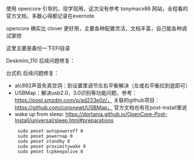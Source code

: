 使用 opencore 引导的，现学现用，这次没有参考 tonymacx86 网站，全程看的官方文档，多数心得都记录在evernote

opencore 确实比 clover 更好用，主要各种配置灵活，文档丰富，自己能各种调试掌控


这里主要是备份一下EFI目录


Deskmini_110 后续问题修复：



台式机 后续问题修复：

*  alc892声音失真空洞：到设置里调节左右平衡解决（左或右平衡拉到底即可）
*  USBMap：解决usb2.0，3.0识别等功能问题，参考：https://post.smzdm.com/p/ad223e0z/， 关联的github项目：https://github.com/corpnewt/USBMap， 官方文档也有在post-install里说
*  wake up from sleep:  https://dortania.github.io/OpenCore-Post-Install/universal/sleep.html#preparations
    >
        sudo pmset autopoweroff 0
        sudo pmset powernap 0
        sudo pmset standby 0
        sudo pmset proximitywake 0
        sudo pmset tcpkeepalive 0